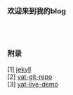 
### 欢迎来到我的blog

<br />
<br />

### 附录
[1] [jekyll](https://jekyllrb.com/) <br />
[2] [yat-git-repo](https://github.com/jeffreytse/jekyll-theme-yat/)<br />
[3] [yat-live-demo](https://jeffreytse.github.io/jekyll-theme-yat/) <br />
